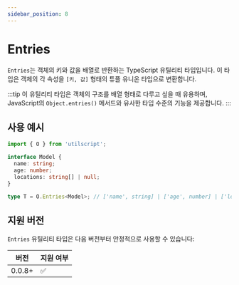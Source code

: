 ```yaml
---
sidebar_position: 8
---
```


# Entries

`Entries`는 객체의 키와 값을 배열로 반환하는 TypeScript 유틸리티 타입입니다. 이 타입은 객체의 각 속성을 `[키, 값]` 형태의 튜플 유니온 타입으로 변환합니다.

:::tip
이 유틸리티 타입은 객체의 구조를 배열 형태로 다루고 싶을 때 유용하며, JavaScript의 `Object.entries()` 메서드와 유사한 타입 수준의 기능을 제공합니다.
:::

## 사용 예시

```ts
import { O } from 'utilscript';

interface Model {
  name: string;
  age: number;
  locations: string[] | null;
}

type T = O.Entries<Model>; // ['name', string] | ['age', number] | ['locations', string[] | null]
```

## 지원 버전

`Entries` 유틸리티 타입은 다음 버전부터 안정적으로 사용할 수 있습니다:

| 버전   | 지원 여부 |
| ------ | --------- |
| 0.0.8+ | ✅        |
